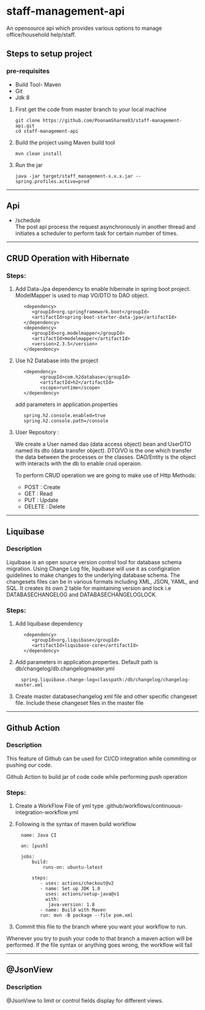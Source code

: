 # staff-management-api
An opensource api which provides various options to manage office/household help/staff.

## Steps to setup project
### pre-requisites
- Build Tool- Maven
- Git
- Jdk 8

1. First get the code from master branch to your local machine
   ```
   git clone https://github.com/PoonamSharma93/staff-management-api.git
   cd staff-management-api
   ```
2. Build the project using Maven build tool
   ```
   mvn clean install
   ```
3. Run the jar
   ```
   java -jar target/staff_management-x.x.x.jar --spring.profiles.active=prod
   ```
 ---
   
## Api
- /schedule</br>
The post api process the request asynchronously in another thread and initiates a scheduler to perform task for certain number of times.

 ---
 ## CRUD Operation with Hibernate
 ### Steps:
 1. Add Data-Jpa dependency to enable hibernate in spring boot project. ModelMapper is used to map VO/DTO to DAO object.
      ```
         <dependency>
            <groupId>org.springframework.boot</groupId>
            <artifactId>spring-boot-starter-data-jpa</artifactId>
         </dependency>
         <dependency>
            <groupId>org.modelmapper</groupId>
            <artifactId>modelmapper</artifactId>
            <version>2.3.5</version>
         </dependency>
      ```
 2. Use h2 Database into the project
      ```
         <dependency>
               <groupId>com.h2database</groupId>
               <artifactId>h2</artifactId>
               <scope>runtime</scope>
         </dependency>
      ```   
     add parameters in application.properties
      ```    
         spring.h2.console.enabled=true
         spring.h2.console.path=/console
      ```
 3. User Repository : 
 
      We create a User named dao (data access object) bean and UserDTO named its dto (data transfer object). DTO/VO is the one which transfer the data between the processes or the classes. DAO/Entity is the object with interacts with the db to enable crud operaion.
     
     To perform CRUD operation we are going to make use of Http Methods:
        
    - POST : Create
    - GET : Read
    - PUT : Update
    - DELETE : Delete
    
 ---
 ## Liquibase
 ### Description
Liquibase is an open source version control tool for database schema migration. Using Change Log file, liquibase will 
use it as configiration guidelines to make changes to the underlying database schema. The changesets files can be in various formats    including XML, JSON, YAML, and SQL. It creates its own 2 table for maintaining version and lock i.e DATABASECHANGELOG and DATABASECHANGELOGLOCK.
 ### Steps:
 1. Add liquibase dependency 
      ```
         <dependency>
            <groupId>org.liquibase</groupId>
            <artifactId>liquibase-core</artifactId>
         </dependency>
      ``` 
 2.  Add parameters in application.properties. Default path is db/changelog/db.changelogmaster.yml
      ```    
        spring.liquibase.change-log=classpath:/db/changelog/changelog-master.xml
      ```
 3. Create master databasechangelog xml file and other specific changeset file. Include these changeset files in the master file
---
 ## Github Action
 ### Description
 This feature of Github can be used for CI/CD integration while commiting or pushing our code. 

Github Action to build jar of code code while performing push operation
 ### Steps:
 1. Create a WorkFlow File of yml type
 .github/workflows/continuous-integration-workflow.yml
 
 2. Following is the syntax of maven build workflow
      ```    
        name: Java CI

        on: [push]

        jobs:
            build:
                runs-on: ubuntu-latest

            steps:
               - uses: actions/checkout@v2
               - name: Set up JDK 1.8
                 uses: actions/setup-java@v1
                 with:
                  java-version: 1.8
               - name: Build with Maven
               run: mvn -B package --file pom.xml
      ```
   3. Commit this file to the branch where you want your workflow to run.
   
   Whenever you try to push your code to that branch a maven action will be performed. If the file syntax or anything goes wrong, the workflow will fail
   
---
 ## @JsonView
 ### Description
 @JsonView to limit or control fields display for different views.


